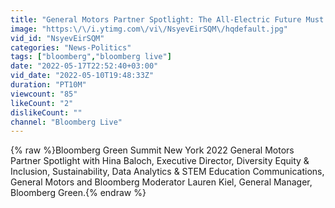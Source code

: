 ```yaml
---
title: "General Motors Partner Spotlight: The All-Electric Future Must Also Be All-Inclusive"
image: "https:\/\/i.ytimg.com\/vi\/NsyevEirSQM\/hqdefault.jpg"
vid_id: "NsyevEirSQM"
categories: "News-Politics"
tags: ["bloomberg","bloomberg live"]
date: "2022-05-17T22:52:40+03:00"
vid_date: "2022-05-10T19:48:33Z"
duration: "PT10M"
viewcount: "85"
likeCount: "2"
dislikeCount: ""
channel: "Bloomberg Live"
---
```

{% raw %}Bloomberg Green Summit New York 2022 General Motors Partner Spotlight with Hina Baloch, Executive Director, Diversity Equity &amp; Inclusion, Sustainability, Data Analytics &amp; STEM Education Communications, General Motors and Bloomberg Moderator Lauren Kiel, General Manager, Bloomberg Green.{% endraw %}
